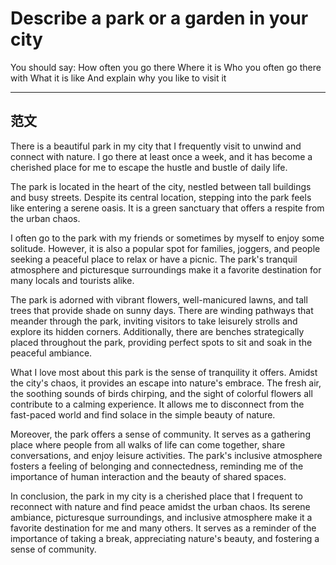 # Describe a park or a garden in your city
You should say:
    How often you go there
    Where it is
    Who you often go there with
    What it is like
    And explain why you like to visit it

---

## 范文
There is a beautiful park in my city that I frequently visit to unwind and connect with nature. I go there at least once a week, and it has become a cherished place for me to escape the hustle and bustle of daily life.

The park is located in the heart of the city, nestled between tall buildings and busy streets. Despite its central location, stepping into the park feels like entering a serene oasis. It is a green sanctuary that offers a respite from the urban chaos.

I often go to the park with my friends or sometimes by myself to enjoy some solitude. However, it is also a popular spot for families, joggers, and people seeking a peaceful place to relax or have a picnic. The park's tranquil atmosphere and picturesque surroundings make it a favorite destination for many locals and tourists alike.

The park is adorned with vibrant flowers, well-manicured lawns, and tall trees that provide shade on sunny days. There are winding pathways that meander through the park, inviting visitors to take leisurely strolls and explore its hidden corners. Additionally, there are benches strategically placed throughout the park, providing perfect spots to sit and soak in the peaceful ambiance.

What I love most about this park is the sense of tranquility it offers. Amidst the city's chaos, it provides an escape into nature's embrace. The fresh air, the soothing sounds of birds chirping, and the sight of colorful flowers all contribute to a calming experience. It allows me to disconnect from the fast-paced world and find solace in the simple beauty of nature.

Moreover, the park offers a sense of community. It serves as a gathering place where people from all walks of life can come together, share conversations, and enjoy leisure activities. The park's inclusive atmosphere fosters a feeling of belonging and connectedness, reminding me of the importance of human interaction and the beauty of shared spaces.

In conclusion, the park in my city is a cherished place that I frequent to reconnect with nature and find peace amidst the urban chaos. Its serene ambiance, picturesque surroundings, and inclusive atmosphere make it a favorite destination for me and many others. It serves as a reminder of the importance of taking a break, appreciating nature's beauty, and fostering a sense of community.